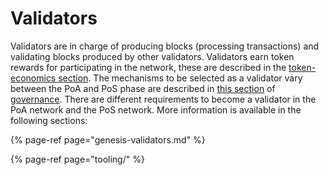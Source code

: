 # Validators

Validators are in charge of producing blocks \(processing transactions\) and validating blocks produced by other validators. Validators earn token rewards for participating in the network, these are described in the [token-economics section](../learn/token-economics/). The mechanisms to be selected as a validator vary between the PoA and PoS phase are described in [this section]() of [governance](../learn/governance/). There are different requirements to become a validator in the PoA network and the PoS network. More information is available in the following sections:

{% page-ref page="genesis-validators.md" %}

{% page-ref page="tooling/" %}







